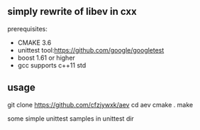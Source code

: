 ## simply rewrite of libev in cxx
prerequisites:
- CMAKE 3.6
- unittest tool:https://github.com/google/googletest
- boost 1.61 or higher
- gcc supports c++11 std

## usage
git clone https://github.com/cfzjywxk/aev
cd aev
cmake .
make

some simple unittest samples in unittest dir
